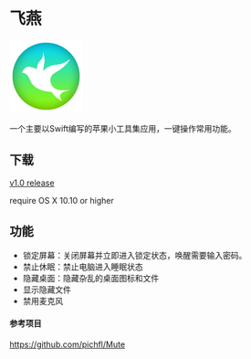 # 飞燕
![logo](https://github.com/tooodooo/FlyingSwallow/blob/master/logo.png?raw=true)

一个主要以Swift编写的苹果小工具集应用，一键操作常用功能。

## 下载
[v1.0 release](https://github.com/tooodooo/FlyingSwallow/releases/download/v1.0/FlyingSwallow-V1.0.dmg)

require OS X 10.10 or higher

## 功能
* 锁定屏幕：关闭屏幕并立即进入锁定状态，唤醒需要输入密码。
* 禁止休眠：禁止电脑进入睡眠状态
* 隐藏桌面：隐藏杂乱的桌面图标和文件
* 显示隐藏文件
* 禁用麦克风

#### 参考项目
https://github.com/pichfl/Mute

